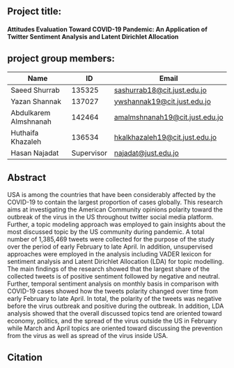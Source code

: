 ## Project title:

#### Attitudes Evaluation Toward COVID-19 Pandemic: An Application of Twitter Sentiment Analysis and Latent Dirichlet Allocation





## project group members:

| Name                  | ID         | Email                          |
| --------------------- | ---------- | ------------------------------ |
| Saeed  Shurrab        | 135325     | sashurrab18@cit.just.edu.jo    |
| Yazan Shannak         | 137027     | ywshannak19@cit.just.edu.jo    |
| Abdulkarem Almshnanah | 142464     | amalmshnanah19@cit.just.edu.jo |
| Huthaifa Khazaleh     | 136534     | hkalkhazaleh19@cit.just.edu.jo |
| Hasan Najadat         | Supervisor | najadat@just.edu.jo            |



## Abstract

USA is among the countries that have been considerably affected by the COVID-19 to contain the largest proportion of cases globally. This research aims at investigating the American Community opinions polarity toward the outbreak of the virus in the US throughout twitter social media platform. Further, a topic modeling approach was employed to gain insights about the most discussed topic by the US community during pandemic. A total number of 1,385,469 tweets were collected for the purpose of the study over the period of early February to late April. In addition, unsupervised approaches were employed in the analysis including VADER lexicon for sentiment analysis and Latent Dirichlet Allocation (LDA) for topic modelling. The main findings of the research showed that the largest share of the collected tweets is of positive sentiment followed by negative and neutral. Further, temporal sentiment analysis on monthly basis in comparison with COVID-19 cases showed how the tweets polarity changed over time from early February to late April. In total, the polarity of the tweets was negative before the virus outbreak and positive during the outbreak. In addition, LDA analysis showed that the overall discussed topics tend are oriented toward economy, politics, and the spread of the virus outside the US in February while March and April topics are oriented toward discussing the prevention from the virus as well as spread of the virus inside USA.





## Citation

```

```

